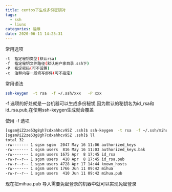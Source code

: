 ```yaml
---
title: centos下生成多份密钥对
tags:
  - ssh
  - liunx
categories: 运维
date: 2020-06-11 14:25:31
---
```

常用选项
```bash
-t  指定秘钥类型(默认rsa)
-f  指定秘钥文件路径(默认用户家目录.ssh下)
-P  指定密码(可不设置)
-c  注释内容一般填写邮件(可不指定)
```

常用语法
```bash
ssh-keygen  -t rsa  -f ~/.ssh/xxx   -P xxx
```

-f 选项的好处就是一台机器可以生成多份秘钥,因为默认的秘钥名为id_rsa和id_rsa.pub,在使用ssh-keygen生成就会覆盖

使用 -f 选项
```bash
[sgsm@iZ2ze53g8gh7cdxahhcv95Z .ssh]$ ssh-keygen  -t rsa  -f ~/.ssh/mihua   -P xxx
[sgsm@iZ2ze53g8gh7cdxahhcv95Z .ssh]$ ll
total 32
-rw------- 1 sgsm sgsm  2047 May 16 11:06 authorized_keys
-rw------- 1 sgsm users  816 May 16 11:03 authorized_keys.bak
-rw------- 1 sgsm users 1675 Apr  8 17:45 id_rsa
-rw-r--r-- 1 sgsm users  410 Apr  8 17:45 id_rsa.pub
-rw-r--r-- 1 sgsm users 4728 Apr 17 14:44 known_hosts
-rw------- 1 sgsm users 1766 Jun 11 09:42 mihua
-rw-r--r-- 1 sgsm users  410 Jun 11 09:42 mihua.pub
```
现在把mihua.pub 导入需要免密登录的机器中就可以实现免密登录